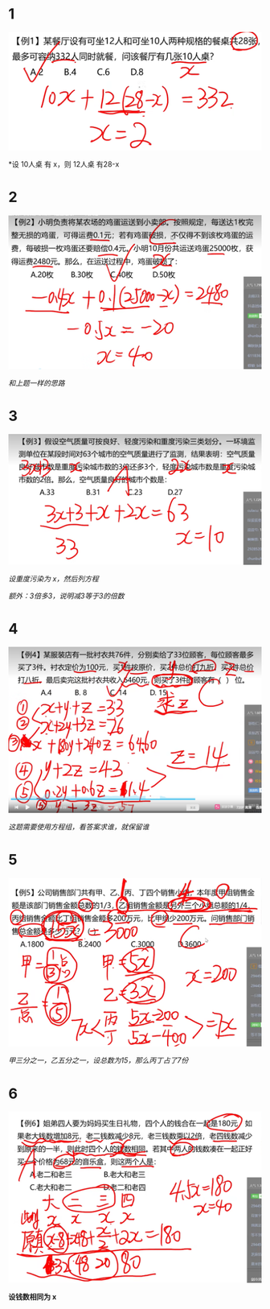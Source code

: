 # 1

![img_63.png](img_63.png)

*设 10人桌 有 x，则 12人桌 有28-x

# 2

![img_64.png](img_64.png)

*和上题一样的思路*

# 3

![img_67.png](img_67.png)

*设重度污染为 x，然后列方程*

*额外：3倍多3，说明减3等于3的倍数*

# 4

![img_68.png](img_68.png)

*这题需要使用方程组，看答案求谁，就保留谁*

# 5

![img_69.png](img_69.png)

*甲三分之一，乙五分之一，设总数为15，那么丙丁占了7份*

# 6

![img_70.png](img_70.png)

**设钱数相同为 x**